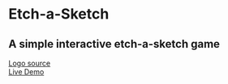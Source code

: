 # Etch-a-Sketch
## A simple interactive etch-a-sketch game 
[Logo source](https://icons8.com/)\
[Live Demo](https://cgen101.github.io/Etch-a-Sketch/)

